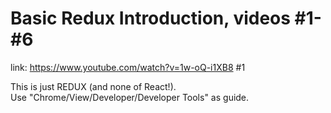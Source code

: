 # Basic Redux Introduction, videos #1-#6
link:  https://www.youtube.com/watch?v=1w-oQ-i1XB8 #1

This is just REDUX (and none of React!).  
Use "Chrome/View/Developer/Developer Tools" as guide.
